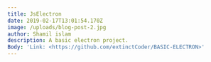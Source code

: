 ```yaml
---
title: JsElectron
date: 2019-02-17T13:01:54.170Z
image: /uploads/blog-post-2.jpg
author: Shamil islam
description: A basic electron project.
Body: 'Link: <https://github.com/extinctCoder/BASIC-ELECTRON>'
---
```


